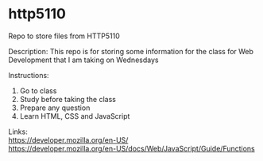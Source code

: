 # http5110
Repo to store files from HTTP5110

Description: This repo is for storing some information for the class for Web Development that I am taking on Wednesdays

Instructions: 
1. Go to class
2. Study before taking the class
3. Prepare any question
4. Learn HTML, CSS and JavaScript

Links:
<br>
https://developer.mozilla.org/en-US/
<br>
https://developer.mozilla.org/en-US/docs/Web/JavaScript/Guide/Functions
